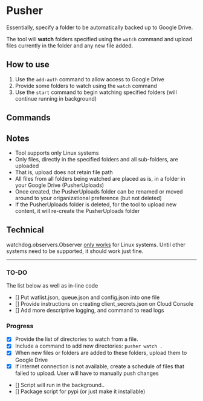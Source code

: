 # Pusher

Essentially, specify a folder to be automatically backed up to Google Drive.

The tool will **watch** folders specified using the `watch` command and upload files currently in the folder and any new file added.

## How to use

1. Use the `add-auth` command to allow access to Google Drive
2. Provide some folders to watch using the `watch` command
3. Use the `start` command to begin watching specified folders (will continue running in background)

## Commands


## Notes

- Tool supports only Linux systems
- Only files, directly in the specified folders and all sub-folders, are uploaded
- That is, upload does not retain file path
- All files from all folders being watched are placed as is, in a folder in your Google Drive (PusherUploads)
- Once created, the PusherUploads folder can be renamed or moved around to your origanizational preference (but not deleted)
- If the PusherUploads folder is deleted, for the tool to upload new content, it will re-create the PusherUploads folder

## Technical

watchdog.observers.Observer [only works](https://pythonhosted.org/watchdog/api.html#module-watchdog.observers) for Linux systems. Until other systems need to be supported, it should work just fine.

---

### TO-DO

The list below as well as in-line code

- [] Put watlist.json, queue.json and config.json into one file
- [] Provide instructions on creating client_secrets.json on Cloud Console
- [] Add more descriptive logging, and command to read logs


### Progress

- [x] Provide the list of directories to watch from a file.
- [x] Include a command to add new directories: `pusher watch .`
- [X] When new files or folders are added to these folders, upload them to Google Drive
- [X] If internet connection is not available, create a schedule of files that failed to upload. User will have to manually push changes
- [] Script will run in the background..
- [] Package script for pypi (or just make it installable)
